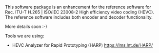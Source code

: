This software package is an enhancement for the reference software for Rec. ITU-T H.265 | ISO/IEC 23008-2 High efficiency video coding (HEVC). The reference software includes both encoder and decoder functionality.

More details soon :-)

Tools we are using:
* HEVC Analyzer for Rapid Prototyping (HARP)
  https://lms.lnt.de/HARP/
